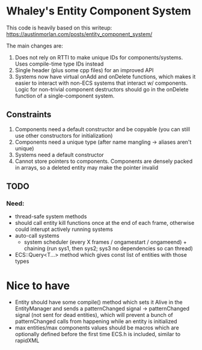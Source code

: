 # Whaley's Entity Component System
This code is heavily based on this writeup: https://austinmorlan.com/posts/entity_component_system/

The main changes are:

1. Does not rely on RTTI to make unique IDs for components/systems. Uses compile-time type IDs instead
2. Single header (plus some cpp files) for an improved API
3. Systems now have virtual onAdd and onDelete functions, which makes it easier to interact with non-ECS systems that interact w/ components. Logic for non-trivial component destructors should go in the onDelete function of a single-component system.

## Constraints

1. Components need a default constructor and be copyable (you can still use other constructors for initialization)
2. Components need a unique type (after name mangling -> aliases aren't unique)
3. Systems need a default constructor
4. Cannot store pointers to components. Components are densely packed in arrays, so a deleted entity may make the pointer invalid

## TODO

### Need:

- thread-safe system methods
- should call entity kill functions once at the end of each frame, otherwise could interupt actively running systems
- auto-call systems
    - system scheduler (every X frames / ongamestart / ongameend) + chaining (run sys1, then sys2; sys3 no dependencies so can thread)
- ECS::Query<T...> method which gives const list of entities with those types

# Nice to have

- Entity should have some compile() method which sets it Alive in the EntityManager and sends a patternChanged signal -> patternChanged signal (not sent for dead entities), which will prevent a bunch of patternChanged calls from happening while an entity is initialized
- max entities/max components values should be macros which are optionally defined before the first time ECS.h is included, similar to rapidXML
